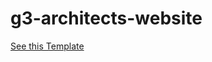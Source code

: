 # g3-architects-website
<a href="https://proazad.github.io/g3-architects-website/">See this Template</a>
